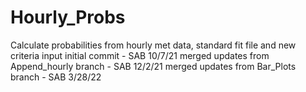 # Hourly_Probs
Calculate probabilities from hourly met data, standard fit file and new criteria input
initial commit - SAB 10/7/21
merged updates from Append_hourly branch - SAB 12/2/21
merged updates from Bar_Plots branch - SAB 3/28/22
